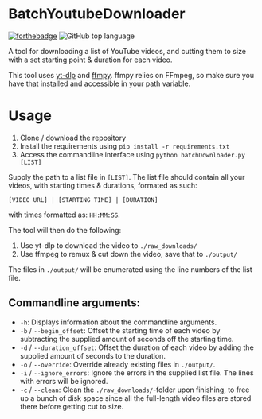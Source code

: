 # BatchYoutubeDownloader

[![forthebadge](https://forthebadge.com/images/badges/60-percent-of-the-time-works-every-time.svg)](https://forthebadge.com) ![GitHub top language](https://img.shields.io/github/languages/top/c0derMo/batchyoutubedownloader?style=for-the-badge)

A tool for downloading a list of YouTube videos, and cutting them to size with a set starting point & duration for each video.

This tool uses [yt-dlp](https://github.com/yt-dlp/yt-dlp) and [ffmpy](https://github.com/Ch00k/ffmpy).
ffmpy relies on FFmpeg, so make sure you have that installed and accessible in your path variable.

# Usage
1. Clone / download the repository
2. Install the requirements using `pip install -r requirements.txt`
3. Access the commandline interface using `python batchDownloader.py [LIST]`

Supply the path to a list file in `[LIST]`.
The list file should contain all your videos, with starting times & durations, formated as such:

`[VIDEO URL] | [STARTING TIME] | [DURATION]`

with times formatted as: `HH:MM:SS`.

The tool will then do the following:
1. Use yt-dlp to download the video to `./raw_downloads/`
2. Use ffmpeg to remux & cut down the video, save that to `./output/`

The files in `./output/` will be enumerated using the line numbers of the list file.

## Commandline arguments:
- `-h`: Displays information about the commandline arguments.
- `-b` / `--begin_offset`: Offset the starting time of each video by subtracting the supplied amount of seconds off the starting time.
- `-d` / `--duration_offset`: Offset the duration of each video by adding the supplied amount of seconds to the duration.
- `-o` / `--override`: Override already existing files in `./output/`.
- `-i` / `--ignore_errors`: Ignore the errors in the supplied list file. The lines with errors will be ignored.
- `-c` / `--clean`: Clean the `./raw_downloads/`-folder upon finishing, to free up a bunch of disk space since all the full-length video files are stored there before getting cut to size.